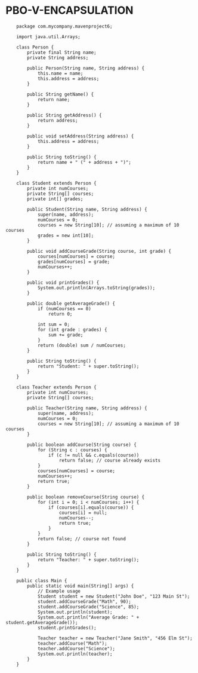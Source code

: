 # PBO-V-ENCAPSULATION

        package com.mycompany.mavenproject6;
        
        import java.util.Arrays;
        
        class Person {
            private final String name;
            private String address;
        
            public Person(String name, String address) {
                this.name = name;
                this.address = address;
            }
        
            public String getName() {
                return name;
            }
        
            public String getAddress() {
                return address;
            }
        
            public void setAddress(String address) {
                this.address = address;
            }
        
            public String toString() {
                return name + " (" + address + ")";
            }
        }
        
        class Student extends Person {
            private int numCourses;
            private String[] courses;
            private int[] grades;
            
            public Student(String name, String address) {
                super(name, address);
                numCourses = 0;
                courses = new String[10]; // assuming a maximum of 10 courses
                grades = new int[10];
            }
        
            public void addCourseGrade(String course, int grade) {
                courses[numCourses] = course;
                grades[numCourses] = grade;
                numCourses++;
            }
        
            public void printGrades() {
                System.out.println(Arrays.toString(grades));
            }
        
            public double getAverageGrade() {
                if (numCourses == 0)
                    return 0;
                
                int sum = 0;
                for (int grade : grades) {
                    sum += grade;
                }
                return (double) sum / numCourses;
            }
        
            public String toString() {
                return "Student: " + super.toString();
            }
        }
        
        class Teacher extends Person {
            private int numCourses;
            private String[] courses;
        
            public Teacher(String name, String address) {
                super(name, address);
                numCourses = 0;
                courses = new String[10]; // assuming a maximum of 10 courses
            }
        
            public boolean addCourse(String course) {
                for (String c : courses) {
                    if (c != null && c.equals(course))
                        return false; // course already exists
                }
                courses[numCourses] = course;
                numCourses++;
                return true;
            }
        
            public boolean removeCourse(String course) {
                for (int i = 0; i < numCourses; i++) {
                    if (courses[i].equals(course)) {
                        courses[i] = null;
                        numCourses--;
                        return true;
                    }
                }
                return false; // course not found
            }
        
            public String toString() {
                return "Teacher: " + super.toString();
            }
        }
        
        public class Main {
            public static void main(String[] args) {
                // Example usage
                Student student = new Student("John Doe", "123 Main St");
                student.addCourseGrade("Math", 90);
                student.addCourseGrade("Science", 85);
                System.out.println(student);
                System.out.println("Average Grade: " + student.getAverageGrade());
                student.printGrades();
        
                Teacher teacher = new Teacher("Jane Smith", "456 Elm St");
                teacher.addCourse("Math");
                teacher.addCourse("Science");
                System.out.println(teacher);
            }
        }
